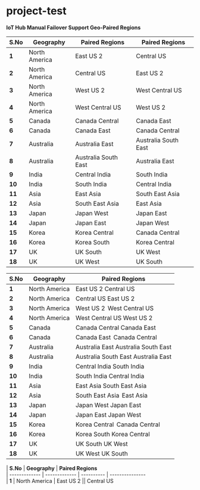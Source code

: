 # project-test

**IoT Hub Manual Failover Support Geo-Paired Regions**

| **S.No**           | **Geography**           | **Paired Regions**                 | **Paired Regions**                                                                                                                
| -------------              | -------------       | --------------------                       | ------------                                                                                                             
| **1**       | North America       | East US 2       | Central US
| **2**   | North America    | Central US  | East US 2  
| **3**        | North America      | West US 2                       | West Central US   
| **4**      | North America      | West Central US                 | West US 2 
| **5**    | Canada   | Canada Central       | Canada East
| **6**        | Canada      | Canada East                       | Canada Central   
| **7**       | Australia                          | Australia East                     | Australia South East
| **8**       | Australia        | Australia South East                  | Australia East 
| **9**   | India    | Central India  | South India  
| **10**       | India      | South India       | Central India
| **11**   | Asia    | East Asia  | South East Asia
| **12**        | Asia      | South East Asia                       | East Asia   
| **13**      | Japan      | Japan West                 | Japan East
| **14**    | Japan  | Japan East       | Japan West
| **15**        | Korea      | Korea Central                       | Canada Central   
| **16**       | Korea                         | Korea South                     | Korea Central
| **17**       | UK        | UK South                  | UK West 
| **18**   | UK    | UK West  | UK South 


| **S.No**           | **Geography**           | **Paired Regions**                                                                                                                       
| -------------              | -------------       | ----------                                                                                                               
| **1**       | North America       | East US 2      Central US
| **2**   | North America    | Central US    East US 2  
| **3**        | North America      | West US 2        West Central US   
| **4**      | North America      | West Central US    West US 2 
| **5**    | Canada   | Canada Central     Canada East
| **6**        | Canada      | Canada East                      Canada Central   
| **7**       | Australia                          | Australia East                     Australia South East
| **8**       | Australia        | Australia South East                 Australia East 
| **9**   | India    | Central India  South India  
| **10**       | India      | South India       Central India
| **11**   | Asia    | East Asia   South East Asia
| **12**        | Asia      | South East Asia                     East Asia   
| **13**      | Japan      | Japan West             Japan East
| **14**    | Japan  | Japan East      Japan West
| **15**        | Korea      | Korea Central                     Canada Central   
| **16**       | Korea                         | Korea South                 Korea Central
| **17**       | UK        | UK South                UK West 
| **18**   | UK    | UK West  UK South  


| **S.No**           | **Geography**           | **Paired Regions**                                                                                                                      
| -------------              | -------------       | ----------   | ---------------                                                                                                    
| **1**       | North America       | East US 2 || Central US

















